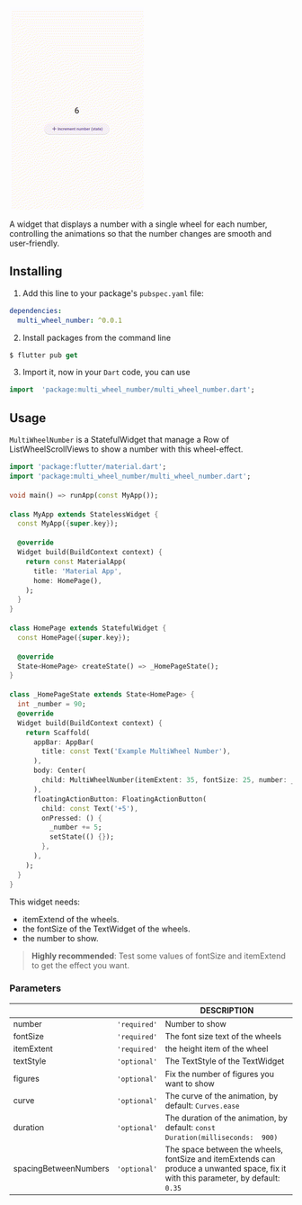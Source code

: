 
![Demo](assets/demo.gif)

A widget that displays a number with a single wheel for each number, controlling the animations so that the number changes are smooth and user-friendly.


## Installing

1. Add this line to your package's `pubspec.yaml` file:
```yaml
dependencies:
  multi_wheel_number: ^0.0.1
```
2. Install packages from the command line
```dart
$ flutter pub get
```
3. Import it, now in your `Dart` code, you can use
```dart
import  'package:multi_wheel_number/multi_wheel_number.dart';
```


## Usage

`MultiWheelNumber` is a StatefulWidget that manage a Row of ListWheelScrollViews to show a number with this wheel-effect.

```dart
import 'package:flutter/material.dart';
import 'package:multi_wheel_number/multi_wheel_number.dart';

void main() => runApp(const MyApp());

class MyApp extends StatelessWidget {
  const MyApp({super.key});

  @override
  Widget build(BuildContext context) {
    return const MaterialApp(
      title: 'Material App',
      home: HomePage(),
    );
  }
}

class HomePage extends StatefulWidget {
  const HomePage({super.key});

  @override
  State<HomePage> createState() => _HomePageState();
}

class _HomePageState extends State<HomePage> {
  int _number = 90;
  @override
  Widget build(BuildContext context) {
    return Scaffold(
      appBar: AppBar(
        title: const Text('Example MultiWheel Number'),
      ),
      body: Center(
        child: MultiWheelNumber(itemExtent: 35, fontSize: 25, number: _number),
      ),
      floatingActionButton: FloatingActionButton(
        child: const Text('+5'),
        onPressed: () {
          _number += 5;
          setState(() {});
        },
      ),
    );
  }
}
```

This widget needs:
- itemExtend of the wheels.
- the fontSize of the TextWidget of the wheels.
- the number to show.

>**Highly recommended**: Test some values of fontSize and itemExtend to get the effect you want. 

### Parameters

|                |                          |DESCRIPTION|
|----------------|-------------------------------|-----------------------------|
|number|`'required'`|Number to show|
|fontSize|`'required'`|The font size text of the wheels|
|itemExtent|`'required'`|the height item of the wheel|
|textStyle|`'optional'`|The TextStyle of the TextWidget|
|figures|`'optional'`|Fix the number of figures you want to show|
|curve|`'optional'`|The curve of the animation, by default: `Curves.ease`|
|duration|`'optional'`|The duration of the animation, by default: `const  Duration(milliseconds:  900)`|
|spacingBetweenNumbers|`'optional'`|The space between the wheels, fontSize and itemExtends can produce a unwanted space, fix it with this parameter, by default: `0.35`|
